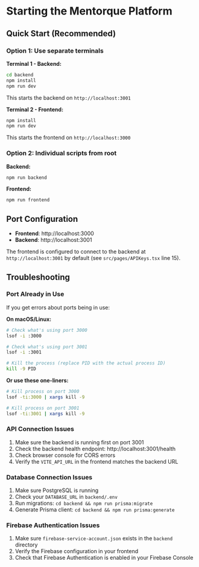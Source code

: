 # Starting the Mentorque Platform

## Quick Start (Recommended)

### Option 1: Use separate terminals

**Terminal 1 - Backend:**
```bash
cd backend
npm install
npm run dev
```
This starts the backend on `http://localhost:3001`

**Terminal 2 - Frontend:**
```bash
npm install
npm run dev
```
This starts the frontend on `http://localhost:3000`

### Option 2: Individual scripts from root

**Backend:**
```bash
npm run backend
```

**Frontend:**
```bash
npm run frontend
```

## Port Configuration

- **Frontend**: http://localhost:3000
- **Backend**: http://localhost:3001

The frontend is configured to connect to the backend at `http://localhost:3001` by default (see `src/pages/APIKeys.tsx` line 15).

## Troubleshooting

### Port Already in Use

If you get errors about ports being in use:

**On macOS/Linux:**
```bash
# Check what's using port 3000
lsof -i :3000

# Check what's using port 3001
lsof -i :3001

# Kill the process (replace PID with the actual process ID)
kill -9 PID
```

**Or use these one-liners:**
```bash
# Kill process on port 3000
lsof -ti:3000 | xargs kill -9

# Kill process on port 3001
lsof -ti:3001 | xargs kill -9
```

### API Connection Issues

1. Make sure the backend is running first on port 3001
2. Check the backend health endpoint: http://localhost:3001/health
3. Check browser console for CORS errors
4. Verify the `VITE_API_URL` in the frontend matches the backend URL

### Database Connection Issues

1. Make sure PostgreSQL is running
2. Check your `DATABASE_URL` in `backend/.env`
3. Run migrations: `cd backend && npm run prisma:migrate`
4. Generate Prisma client: `cd backend && npm run prisma:generate`

### Firebase Authentication Issues

1. Make sure `firebase-service-account.json` exists in the `backend` directory
2. Verify the Firebase configuration in your frontend
3. Check that Firebase Authentication is enabled in your Firebase Console


